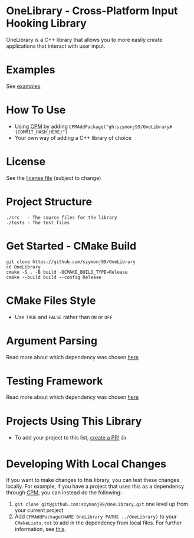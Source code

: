 # OneLibrary - Cross-Platform Input Hooking Library
OneLibrary is a C++ library that allows you to more easily create applications that interact with user input.

# Examples
See [examples](examples).

# How To Use
- Using [CPM](https://github.com/cpm-cmake/CPM.cmake) by adding `CPMAddPackage("gh:szymonj99/OneLibrary#{COMMIT_HASH_HERE}")`
- Your own way of adding a C++ library of choice

# License
See the [license file](LICENSE) (subject to change)

# Project Structure
```
./src   - The source files for the library
./tests - The test files
```

# Get Started - CMake Build
```shell
git clone https://github.com/szymonj99/OneLibrary
cd OneLibrary
cmake -S . -B build -DCMAKE_BUILD_TYPE=Release
cmake --build build --config Release
```

# CMake Files Style
- Use `TRUE` and `FALSE` rather than `ON` or `OFF`

# Argument Parsing
Read more about which dependency was chosen [here](docs/arg_parsing.md)

# Testing Framework
Read more about which dependency was chosen [here](docs/testing_frameworks.md)

# Projects Using This Library
- To add your project to this list, [create a PR!](https://github.com/szymonj99/OneLibrary/compare) 👍

# Developing With Local Changes
If you want to make changes to this library, you can test these changes locally.
For example, if you have a project that uses this as a dependency through [CPM](https://github.com/cpm-cmake/CPM.cmake), you can instead do the following:
1. `git clone git@github.com:szymonj99/OneLibrary.git` one level up from your current project
2. Add `CPMAddPackage(NAME OneLibrary PATHS ../OneLibrary)` to your `CMakeLists.txt` to add in the dependency from local files.
For further information, see [this](https://github.com/szymonj99/OneControl/blob/main/CMakeLists.txt).
